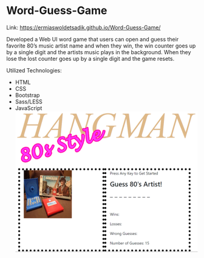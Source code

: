 # Word-Guess-Game
Link: https://ermiaswoldetsadik.github.io/Word-Guess-Game/


Developed a Web UI word game that users can open and guess their favorite 80’s music artist name and when they win, the win counter goes up by a single digit and the artists music plays in the background. When they lose the lost counter goes up by a single digit and the game resets.

Utilized Technologies:
- HTML
- CSS
- Bootstrap
- Sass/LESS
- JavaScript
![alt text](assets\images\hangman.PNG)